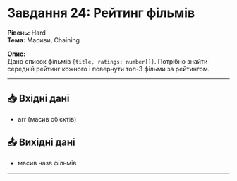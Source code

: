 # Завдання 24: Рейтинг фільмів
**Рівень:** Hard  
**Тема:** Масиви, Chaining  

**Опис:**  
Дано список фільмів `{title, ratings: number[]}`. Потрібно знайти середній рейтинг кожного і повернути топ-3 фільми за рейтингом.  

---
## 📥 Вхідні дані
- arr (масив об’єктів)

## 📤 Вихідні дані
- масив назв фільмів

---

